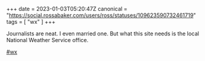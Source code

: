 +++
date = 2023-01-03T05:20:47Z
canonical = "https://social.rossabaker.com/users/ross/statuses/109623590732461719"
tags = [ "wx" ]
+++

<p>Journalists are neat.  I even married one.  But what this site needs is the local National Weather Service office.</p><p><a href="https://social.rossabaker.com/tags/wx" class="mention hashtag" rel="tag">#<span>wx</span></a></p>
